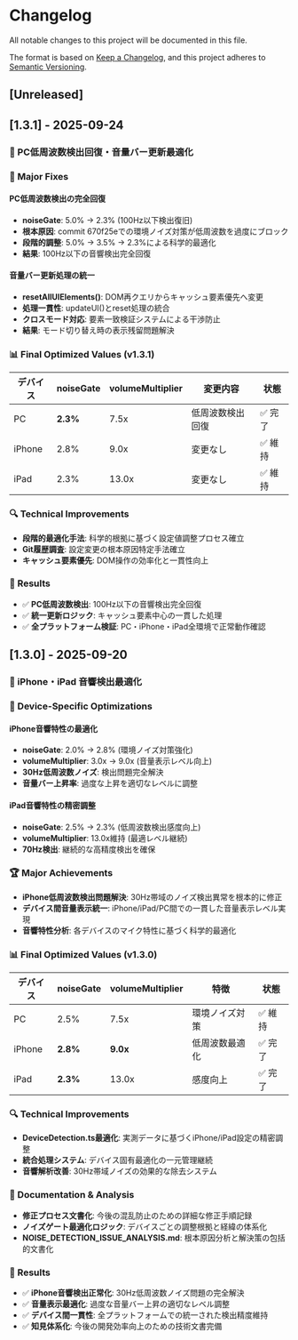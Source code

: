 # Changelog

All notable changes to this project will be documented in this file.

The format is based on [Keep a Changelog](https://keepachangelog.com/en/1.0.0/),
and this project adheres to [Semantic Versioning](https://semver.org/spec/v2.0.0.html).

## [Unreleased]

## [1.3.1] - 2025-09-24

### 🔧 PC低周波数検出回復・音量バー更新最適化

### 🎯 Major Fixes

#### PC低周波数検出の完全回復
- **noiseGate**: 5.0% → 2.3% (100Hz以下検出復旧)
- **根本原因**: commit 670f25eでの環境ノイズ対策が低周波数を過度にブロック
- **段階的調整**: 5.0% → 3.5% → 2.3%による科学的最適化
- **結果**: 100Hz以下の音響検出完全回復

#### 音量バー更新処理の統一
- **resetAllUIElements()**: DOM再クエリからキャッシュ要素優先へ変更
- **処理一貫性**: updateUI()とreset処理の統合
- **クロスモード対応**: 要素一致検証システムによる干渉防止
- **結果**: モード切り替え時の表示残留問題解決

### 📊 Final Optimized Values (v1.3.1)

| デバイス | noiseGate | volumeMultiplier | 変更内容 | 状態 |
|---------|-----------|------------------|----------|------|
| PC | **2.3%** | 7.5x | 低周波数検出回復 | ✅ 完了 |
| iPhone | 2.8% | 9.0x | 変更なし | ✅ 維持 |
| iPad | 2.3% | 13.0x | 変更なし | ✅ 維持 |

### 🔍 Technical Improvements
- **段階的最適化手法**: 科学的根拠に基づく設定値調整プロセス確立
- **Git履歴調査**: 設定変更の根本原因特定手法確立
- **キャッシュ要素優先**: DOM操作の効率化と一貫性向上

### 🎉 Results
- ✅ **PC低周波数検出**: 100Hz以下の音響検出完全回復
- ✅ **統一更新ロジック**: キャッシュ要素中心の一貫した処理
- ✅ **全プラットフォーム検証**: PC・iPhone・iPad全環境で正常動作確認

## [1.3.0] - 2025-09-20

### 🎯 iPhone・iPad 音響検出最適化

### 🔧 Device-Specific Optimizations

#### iPhone音響特性の最適化
- **noiseGate**: 2.0% → 2.8% (環境ノイズ対策強化)
- **volumeMultiplier**: 3.0x → 9.0x (音量表示レベル向上)
- **30Hz低周波数ノイズ**: 検出問題完全解決
- **音量バー上昇率**: 過度な上昇を適切なレベルに調整

#### iPad音響特性の精密調整
- **noiseGate**: 2.5% → 2.3% (低周波数検出感度向上)
- **volumeMultiplier**: 13.0x維持 (最適レベル継続)
- **70Hz検出**: 継続的な高精度検出を確保

### 🏆 Major Achievements
- **iPhone低周波数検出問題解決**: 30Hz帯域のノイズ検出異常を根本的に修正
- **デバイス間音量表示統一**: iPhone/iPad/PC間での一貫した音量表示レベル実現
- **音響特性分析**: 各デバイスのマイク特性に基づく科学的最適化

### 📊 Final Optimized Values (v1.3.0)

| デバイス | noiseGate | volumeMultiplier | 特徴 | 状態 |
|---------|-----------|------------------|------|------|
| PC | 2.5% | 7.5x | 環境ノイズ対策 | ✅ 維持 |
| iPhone | **2.8%** | **9.0x** | 低周波数最適化 | ✅ 完了 |
| iPad | **2.3%** | 13.0x | 感度向上 | ✅ 完了 |

### 🔍 Technical Improvements
- **DeviceDetection.ts最適化**: 実測データに基づくiPhone/iPad設定の精密調整
- **統合処理システム**: デバイス固有最適化の一元管理継続
- **音響解析改善**: 30Hz帯域ノイズの効果的な除去システム

### 📝 Documentation & Analysis
- **修正プロセス文書化**: 今後の混乱防止のための詳細な修正手順記録
- **ノイズゲート最適化ロジック**: デバイスごとの調整根拠と経緯の体系化
- **NOISE_DETECTION_ISSUE_ANALYSIS.md**: 根本原因分析と解決策の包括的文書化

### 🎉 Results
- ✅ **iPhone音響検出正常化**: 30Hz低周波数ノイズ問題の完全解決
- ✅ **音量表示最適化**: 過度な音量バー上昇の適切なレベル調整
- ✅ **デバイス間一貫性**: 全プラットフォームでの統一された検出精度維持
- ✅ **知見体系化**: 今後の開発効率向上のための技術文書完備